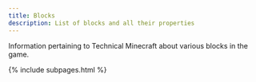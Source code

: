 ```yaml
---
title: Blocks
description: List of blocks and all their properties
---
```


Information pertaining to Technical Minecraft about various blocks in the game.

{% include subpages.html %}

